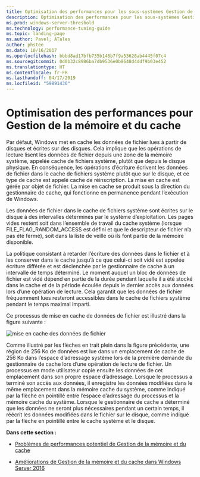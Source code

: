 ```yaml
---
title: Optimisation des performances pour les sous-systèmes Gestion de la mémoire et du cache
description: Optimisation des performances pour les sous-systèmes Gestion de la mémoire et du cache
ms.prod: windows-server-threshold
ms.technology: performance-tuning-guide
ms.topic: landing-page
ms.author: Pavel; ATales
author: phstee
ms.date: 10/16/2017
ms.openlocfilehash: bbbd8ad17bfb735b148b7f9a53628ab4445f07c4
ms.sourcegitcommit: 0d0b32c8986ba7db9536e0b8648d4ddf9b03e452
ms.translationtype: HT
ms.contentlocale: fr-FR
ms.lasthandoff: 04/17/2019
ms.locfileid: "59891430"
---
```

# <a name="performance-tuning-cache-and-memory-manager"></a>Optimisation des performances pour Gestion de la mémoire et du cache

Par défaut, Windows met en cache les données de fichier lues à partir de disques et écrites sur des disques. Cela implique que les opérations de lecture lisent les données de fichier depuis une zone de la mémoire système, appelée cache de fichiers système, plutôt que depuis le disque physique. En conséquence, les opérations d’écriture écrivent les données de fichier dans le cache de fichiers système plutôt que sur le disque, et ce type de cache est appelé cache de réinscription. La mise en cache est gérée par objet de fichier. La mise en cache se produit sous la direction du gestionnaire de cache, qui fonctionne en permanence pendant l’exécution de Windows.

Les données de fichier dans le cache de fichiers système sont écrites sur le disque à des intervalles déterminés par le système d’exploitation. Les pages vides restent soit dans l’ensemble de travail du cache système (lorsque FILE\_FLAG\_RANDOM\_ACCESS est défini et que le descripteur de fichier n’a pas été fermé), soit dans la liste de veille où ils font partie de la mémoire disponible.

La politique consistant à retarder l’écriture des données dans le fichier et à les conserver dans le cache jusqu’à ce que celui-ci soit vidé est appelée écriture différée et est déclenchée par le gestionnaire de cache à un intervalle de temps déterminé. Le moment auquel un bloc de données de fichier est vidé dépend en partie de la durée pendant laquelle il a été stocké dans le cache et de la période écoulée depuis le dernier accès aux données lors d’une opération de lecture. Cela garantit que les données de fichier fréquemment lues resteront accessibles dans le cache de fichiers système pendant le temps maximal imparti.

Ce processus de mise en cache de données de fichier est illustré dans la figure suivante :

![mise en cache des données de fichier](../../media/perftune-guide-file-data-caching.png)

Comme illustré par les flèches en trait plein dans la figure précédente, une région de 256 Ko de données est lue dans un emplacement de cache de 256 Ko dans l’espace d’adressage système lors de la première demande du gestionnaire de cache lors d’une opération de lecture de fichier. Un processus en mode utilisateur copie ensuite les données de cet emplacement dans son propre espace d’adressage. Lorsque le processus a terminé son accès aux données, il enregistre les données modifiées dans le même emplacement dans la mémoire cache du système, comme indiqué par la flèche en pointillé entre l’espace d’adressage du processus et la mémoire cache du système. Lorsque le gestionnaire de cache a déterminé que les données ne seront plus nécessaires pendant un certain temps, il réécrit les données modifiées dans le fichier sur le disque, comme indiqué par la flèche en pointillé entre le cache système et le disque.

**Dans cette section :**

-   [Problèmes de performances potentiel de Gestion de la mémoire et du cache](troubleshoot.md)

-   [Améliorations de Gestion de la mémoire et du cache dans Windows Server 2016](improvements-in-2016.md)

